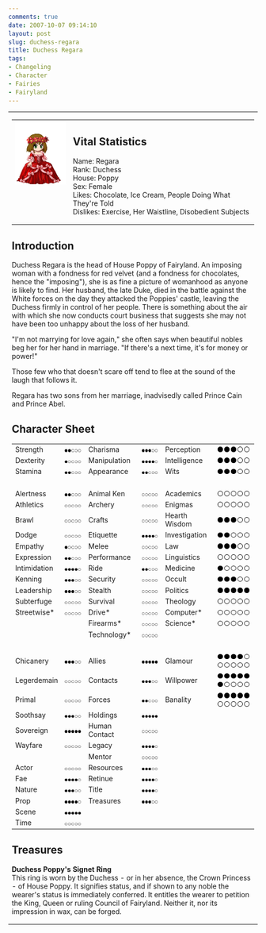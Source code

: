 ```yaml
---
comments: true
date: 2007-10-07 09:14:10
layout: post
slug: duchess-regara
title: Duchess Regara
tags:
- Changeling
- Character
- Fairies
- Fairyland
---
```


<table border="0" cellspacing="20">
<tr>
<td valign="top">
<table border="0" cellspacing="10">
<tr>
<td valign="top"><img src="/img/fiction/characters/avatars/regara.png" /></td>
<td valign="top">
<h2>Vital Statistics</h2>
<p>Name: Regara<br />
Rank: Duchess<br />
House: Poppy<br />
Sex: Female<br />
Likes: Chocolate, Ice Cream, People Doing What They&#039;re Told<br />
Dislikes: Exercise, Her Waistline, Disobedient Subjects </p></td>
</tr>
</table>
<h2>Introduction</h2>
<p>Duchess Regara is the head of House Poppy of Fairyland. An imposing woman with a fondness for red velvet (and a fondness for chocolates, hence the "imposing"), she is as fine a picture of womanhood as anyone is likely to find. Her husband, the late Duke, died in the battle against the White forces on the day they attacked the Poppies&#039; castle, leaving the Duchess firmly in control of her people. There is something about the air with which she now conducts court business that suggests she may not have been too unhappy about the loss of her husband.</p>
<p>"I&#039;m not marrying for love again," she often says when beautiful nobles beg her for her hand in marriage. "If there&#039;s a next time, it&#039;s for money or power!"</p>
<p>Those few who that doesn&#039;t scare off tend to flee at the sound of the laugh that follows it.</p>
<p>Regara has two sons from her marriage, inadvisedly called Prince Cain and Prince Abel. </p>
<h2>Character Sheet</h2>
<table border="0" width="100%" cellspacing="2" cellpadding="4">
<tr>
<td>Strength</td>
<td><img src="/img/fiction/characters/dots/2.png" /></td>
<td>Charisma</td>
<td><img src="/img/fiction/characters/dots/3.png" /></td>
<td>Perception</td>
<td><img src="/img/fiction/characters/dots/3.png" /></td>
</tr>
<tr>
<td>Dexterity</td>
<td><img src="/img/fiction/characters/dots/1.png" /></td>
<td>Manipulation</td>
<td><img src="/img/fiction/characters/dots/4.png" /></td>
<td>Intelligence</td>
<td><img src="/img/fiction/characters/dots/3.png" /></td>
</tr>
<tr>
<td>Stamina</td>
<td><img src="/img/fiction/characters/dots/2.png" /></td>
<td>Appearance</td>
<td><img src="/img/fiction/characters/dots/2.png" /></td>
<td>Wits</td>
<td><img src="/img/fiction/characters/dots/3.png" /></td>
</tr>
<tr>
<td>&nbsp;</td>
</tr>
<tr>
<td>Alertness</td>
<td><img src="/img/fiction/characters/dots/2.png" /></td>
<td>Animal Ken</td>
<td><img src="/img/fiction/characters/dots/0.png" /></td>
<td>Academics</td>
<td><img src="/img/fiction/characters/dots/0.png" /></td>
</tr>
<tr>
<td>Athletics</td>
<td><img src="/img/fiction/characters/dots/0.png" /></td>
<td>Archery</td>
<td><img src="/img/fiction/characters/dots/0.png" /></td>
<td>Enigmas</td>
<td><img src="/img/fiction/characters/dots/0.png" /></td>
</tr>
<tr>
<td>Brawl</td>
<td><img src="/img/fiction/characters/dots/0.png" /></td>
<td>Crafts</td>
<td><img src="/img/fiction/characters/dots/0.png" /></td>
<td>Hearth Wisdom</td>
<td><img src="/img/fiction/characters/dots/3.png" /></td>
</tr>
<tr>
<td>Dodge</td>
<td><img src="/img/fiction/characters/dots/0.png" /></td>
<td>Etiquette</td>
<td><img src="/img/fiction/characters/dots/4.png" /></td>
<td>Investigation</td>
<td><img src="/img/fiction/characters/dots/2.png" /></td>
</tr>
<tr>
<td>Empathy</td>
<td><img src="/img/fiction/characters/dots/1.png" /></td>
<td>Melee</td>
<td><img src="/img/fiction/characters/dots/0.png" /></td>
<td>Law</td>
<td><img src="/img/fiction/characters/dots/3.png" /></td>
</tr>
<tr>
<td>Expression</td>
<td><img src="/img/fiction/characters/dots/2.png" /></td>
<td>Performance</td>
<td><img src="/img/fiction/characters/dots/0.png" /></td>
<td>Linguistics</td>
<td><img src="/img/fiction/characters/dots/0.png" /></td>
</tr>
<tr>
<td>Intimidation</td>
<td><img src="/img/fiction/characters/dots/4.png" /></td>
<td>Ride</td>
<td><img src="/img/fiction/characters/dots/2.png" /></td>
<td>Medicine</td>
<td><img src="/img/fiction/characters/dots/1.png" /></td>
</tr>
<tr>
<td>Kenning</td>
<td><img src="/img/fiction/characters/dots/3.png" /></td>
<td>Security</td>
<td><img src="/img/fiction/characters/dots/0.png" /></td>
<td>Occult</td>
<td><img src="/img/fiction/characters/dots/3.png" /></td>
</tr>
<tr>
<td>Leadership</td>
<td><img src="/img/fiction/characters/dots/3.png" /></td>
<td>Stealth</td>
<td><img src="/img/fiction/characters/dots/0.png" /></td>
<td>Politics</td>
<td><img src="/img/fiction/characters/dots/5.png" /></td>
</tr>
<tr>
<td>Subterfuge</td>
<td><img src="/img/fiction/characters/dots/0.png" /></td>
<td>Survival</td>
<td><img src="/img/fiction/characters/dots/0.png" /></td>
<td>Theology</td>
<td><img src="/img/fiction/characters/dots/0.png" /></td>
</tr>
<tr>
<td>Streetwise*</td>
<td><img src="/img/fiction/characters/dots/0.png" /></td>
<td>Drive*</td>
<td><img src="/img/fiction/characters/dots/0.png" /></td>
<td>Computer*</td>
<td><img src="/img/fiction/characters/dots/0.png" /></td>
</tr>
<tr>
<td></td>
<td></td>
<td>Firearms*</td>
<td><img src="/img/fiction/characters/dots/0.png" /></td>
<td>Science*</td>
<td><img src="/img/fiction/characters/dots/0.png" /></td>
</tr>
<tr>
<td></td>
<td></td>
<td>Technology*</td>
<td><img src="/img/fiction/characters/dots/0.png" /></td>
<td></td>
<td></td>
</tr>
<tr>
<td>&nbsp;</td>
</tr>
<tr>
<td>Chicanery</td>
<td><img src="/img/fiction/characters/dots/3.png" /></td>
<td>Allies</td>
<td><img src="/img/fiction/characters/dots/5.png" /></td>
<td>Glamour</td>
<td><img src="/img/fiction/characters/dots/4.png" /><img src="/img/fiction/characters/dots/0.png" /></td>
</tr>
<tr>
<td>Legerdemain</td>
<td><img src="/img/fiction/characters/dots/0.png" /></td>
<td>Contacts</td>
<td><img src="/img/fiction/characters/dots/3.png" /></td>
<td>Willpower</td>
<td><img src="/img/fiction/characters/dots/5.png" /><img src="/img/fiction/characters/dots/1.png" /></td>
</tr>
<tr>
<td>Primal</td>
<td><img src="/img/fiction/characters/dots/0.png" /></td>
<td>Forces</td>
<td><img src="/img/fiction/characters/dots/2.png" /></td>
<td>Banality</td>
<td><img src="/img/fiction/characters/dots/5.png" /><img src="/img/fiction/characters/dots/0.png" /></td>
</tr>
<tr>
<td>Soothsay</td>
<td><img src="/img/fiction/characters/dots/3.png" /></td>
<td>Holdings</td>
<td><img src="/img/fiction/characters/dots/5.png" /></td>
<td></td>
<td></td>
</tr>
<tr>
<td>Sovereign</td>
<td><img src="/img/fiction/characters/dots/5.png" /></td>
<td>Human Contact</td>
<td><img src="/img/fiction/characters/dots/0.png" /></td>
<td></td>
<td></td>
</tr>
<tr>
<td>Wayfare</td>
<td><img src="/img/fiction/characters/dots/0.png" /></td>
<td>Legacy</td>
<td><img src="/img/fiction/characters/dots/4.png" /></td>
<td></td>
<td></td>
</tr>
<tr>
<td></td>
<td></td>
<td>Mentor</td>
<td><img src="/img/fiction/characters/dots/0.png" /></td>
<td></td>
<td></td>
</tr>
<tr>
<td>Actor</td>
<td><img src="/img/fiction/characters/dots/0.png" /></td>
<td>Resources</td>
<td><img src="/img/fiction/characters/dots/3.png" /></td>
<td></td>
<td></td>
</tr>
<tr>
<td>Fae</td>
<td><img src="/img/fiction/characters/dots/4.png" /></td>
<td>Retinue</td>
<td><img src="/img/fiction/characters/dots/4.png" /></td>
<td></td>
<td></td>
</tr>
<tr>
<td>Nature</td>
<td><img src="/img/fiction/characters/dots/3.png" /></td>
<td>Title</td>
<td><img src="/img/fiction/characters/dots/4.png" /></td>
<td></td>
<td></td>
</tr>
<tr>
<td>Prop</td>
<td><img src="/img/fiction/characters/dots/4.png" /></td>
<td>Treasures</td>
<td><img src="/img/fiction/characters/dots/3.png" /></td>
<td></td>
<td></td>
</tr>
<tr>
<td>Scene</td>
<td><img src="/img/fiction/characters/dots/5.png" /></td>
<td></td>
<td></td>
<td></td>
<td></td>
</tr>
<tr>
<td>Time</td>
<td><img src="/img/fiction/characters/dots/0.png" /></td>
<td></td>
<td></td>
<td></td>
<td></td>
</tr>
</table>
<h2>Treasures</h2>
<p><b>Duchess Poppy&#039;s Signet Ring</b><br />
This ring is worn by the Duchess - or in her absence, the Crown Princess - of House Poppy. It signifies status, and if shown to any noble the wearer&#039;s status is immediately conferred. It entitles the wearer to petition the King, Queen or ruling Council of Fairyland. Neither it, nor its impression in wax, can be forged.</p>
</td></tr></table>
